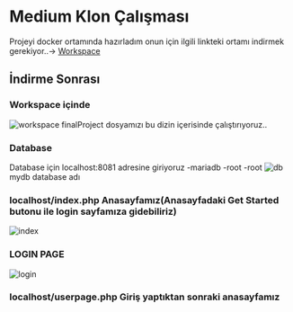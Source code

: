 # Medium Klon Çalışması

Projeyi docker ortamında hazırladım onun için ilgili linkteki ortamı indirmek gerekiyor..->
[Workspace](https://github.com/teknasyon-bootcamp/workspace)
## İndirme Sonrası
### Workspace içinde
![workspace](https://user-images.githubusercontent.com/77531610/137209599-4d596b7f-4a7b-498c-9dec-2d427f85b587.jpg)
finalProject dosyamızı bu dizin içerisinde çalıştırıyoruz..

### Database 
Database için localhost:8081 adresine giriyoruz
-mariadb
-root
-root
![db](https://user-images.githubusercontent.com/77531610/137210947-dc64a654-615a-4d71-8055-c234a117d498.jpg)
mydb database adı

### localhost/index.php Anasayfamız(Anasayfadaki Get Started butonu ile login sayfamıza gidebiliriz)
![index](https://user-images.githubusercontent.com/77531610/137211203-607bba52-62b3-409d-aaec-4d799b350492.jpg)
### LOGIN PAGE
![login](https://user-images.githubusercontent.com/77531610/137211241-6cd6a647-6b4c-4f0d-abde-00175dba60e7.jpg)


### localhost/userpage.php Giriş yaptıktan sonraki anasayfamız
